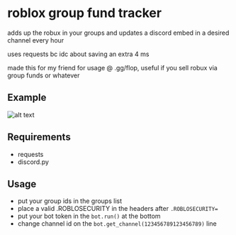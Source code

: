 # roblox group fund tracker
adds up the robux in your groups and updates a discord embed in a desired channel every hour

uses requests bc idc about saving an extra 4 ms

made this for my friend for usage @ .gg/flop, useful if you sell robux via group funds or whatever
## Example
![alt text](https://i.imgur.com/UMBZlDm.png)

## Requirements
- requests
- discord.py

## Usage
- put your group ids in the groups list
- place a valid .ROBLOSECURITY in the headers after `.ROBLOSECURITY=`
- put your bot token in the `bot.run()` at the bottom
- change channel id on the `bot.get_channel(123456789123456789)` line
